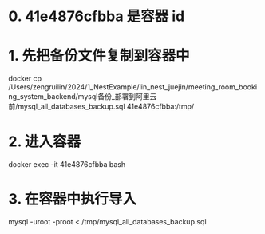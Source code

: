 # 0. 41e4876cfbba 是容器 id

# 1. 先把备份文件复制到容器中
docker cp /Users/zengruilin/2024/1_NestExample/lin_nest_juejin/meeting_room_booking_system_backend/mysql备份_部署到阿里云前/mysql_all_databases_backup.sql 41e4876cfbba:/tmp/

# 2. 进入容器
docker exec -it 41e4876cfbba bash

# 3. 在容器中执行导入
mysql -uroot -proot < /tmp/mysql_all_databases_backup.sql